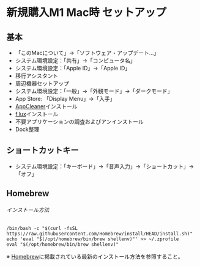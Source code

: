 # 新規購入M1 Mac時 セットアップ

## 基本

- 「このMacについて」→「ソフトウェア・アップデート…」
- システム環境設定：「共有」→「コンピュータ名」
- システム環境設定：「Apple ID」→「Apple ID」
- 移行アシスタント
- 周辺機器セットアップ
- システム環境設定：「一般」→「外観モード」→「ダークモード」
- App Store: 「Display Menu」→「入手」
- [AppCleaner](https://freemacsoft.net/appcleaner/)インストール
- [f.lux](https://justgetflux.com/)インストール
- 不要アプリケーションの調査およびアンインストール
- Dock整理

## ショートカットキー

- システム環境設定：「キーボード」→「音声入力」→「ショートカット」→「オフ」

## Homebrew

###### インストール方法

    /bin/bash -c "$(curl -fsSL https://raw.githubusercontent.com/Homebrew/install/HEAD/install.sh)"  
    echo 'eval "$(/opt/homebrew/bin/brew shellenv)"' >> ~/.zprofile  
    eval "$(/opt/homebrew/bin/brew shellenv)"

※ [Homebrew](https://brew.sh/)に掲載されている最新のインストール方法を参照すること。
